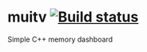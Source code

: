 # muitv [![Build status](https://ci.appveyor.com/api/projects/status/9m9ar7h2y56ri098?svg=true)](https://ci.appveyor.com/project/WheretIB/muitv)
Simple C++ memory dashboard
